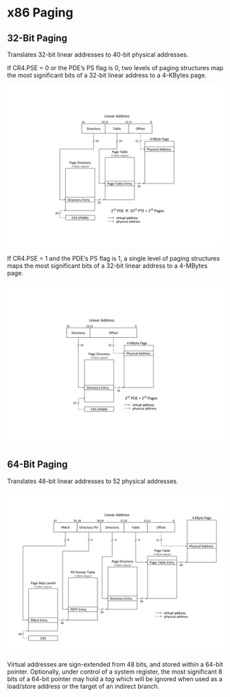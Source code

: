 # x86 Paging

## 32-Bit Paging

Translates 32-bit linear addresses to 40-bit physical addresses.

If CR4.PSE = 0 or the PDE’s PS flag is 0, two levels of paging structures map the most significant bits of a 32-bit linear address to a 4-KBytes page.

![Linear-Address Translation to a 4-KByte Page using 32-Bit Paging](x86_32_linear_addr_4K.svg)

If CR4.PSE = 1 and the PDE’s PS flag is 1, a single level of paging structures maps the most significant bits of a 32-bit linear address to a 4-MBytes page.

![Linear-Address Translation to a 4-MByte Page using 32-Bit Paging](x86_32_linear_addr_4M.svg)

## 64-Bit Paging

Translates 48-bit linear addresses to 52 physical addresses.

![Linear-Address Translation to a 4-KByte Page using 64-Bit Paging](x86_64_linear_addr_4K.svg)

Virtual addresses are sign-extended from 48 bits, and stored within a 64-bit pointer. Optionally, under control of a system register, the most significant 8 bits of a 64-bit pointer may hold a *tag* which will be ignored when used as a load/store address or the target of an indirect branch.
